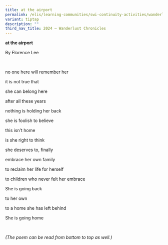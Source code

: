 ```yaml
---
title: at the airport
permalink: /elis/learning-communities/swi-continuity-activities/wanderlust-chronicles/at-the-airport/
variant: tiptap
description: ""
third_nav_title: 2024 – Wanderlust Chronicles
---
```

<p><strong>at the airport</strong>
</p>
<p>By Florence Lee</p>
<p>&nbsp;</p>
<p>no one here will remember her</p>
<p>it is not true that</p>
<p>she can belong here</p>
<p>after all these years&nbsp;</p>
<p>nothing is holding her back</p>
<p>she is foolish to believe&nbsp;</p>
<p>this isn’t home</p>
<p>is she right to think</p>
<p>she deserves to, finally</p>
<p>embrace her own family</p>
<p>to reclaim her life for herself</p>
<p>to children who never felt her embrace&nbsp;</p>
<p>She is going back&nbsp;</p>
<p>to her own</p>
<p>to a home she has left behind</p>
<p>She is going home</p>
<p>&nbsp;</p>
<p><em>(The poem can be read from bottom to top as well.)</em>
</p>
<p></p>